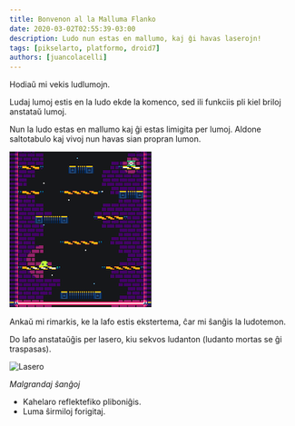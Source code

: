 ```yaml
---
title: Bonvenon al la Malluma Flanko
date: 2020-03-02T02:55:39-03:00
description: Ludo nun estas en mallumo, kaj ĝi havas laserojn!
tags: [pikselarto, platformo, droid7]
authors: [juancolacelli]
---
```


Hodiaŭ mi vekis ludlumojn.

Ludaj lumoj estis en la ludo ekde la komenco, sed ili funkciis pli kiel briloj anstataŭ lumoj.

Nun la ludo estas en mallumo kaj ĝi estas limigita per lumoj. Aldone saltotabulo kaj vivoj nun havas sian propran lumon.

![Malluma reĝimo](dark_mode.png)

Ankaŭ mi rimarkis, ke la lafo estis ekstertema, ĉar mi ŝanĝis la ludotemon.

Do lafo anstataŭĝis per lasero, kiu sekvos ludanton (ludanto mortas se ĝi traspasas).

![Lasero](laser.gif)

*Malgrandaj ŝanĝoj*
- Kahelaro reflektefiko pliboniĝis.
- Luma ŝirmiloj forigitaj.
